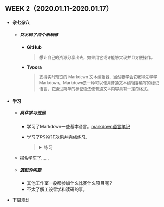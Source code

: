 WEEK 2（2020.01.11-2020.01.17）
-----------------------------

- #### 杂七杂八

  - ##### 又发现了两个新玩意

    - __GitHub__

      > <font size=2>想让自己的资源分享出去，如果用它或许能够实现并且方便操作。</font>

    - __Typora__

      > <font size=2>支持实时预览的 Markdown 文本编辑器，当然要学会它我得先学学Markdown。Markdown是一种可以使用普通文本编辑器编写的标记语言，它通过简单的标记语法使普通文本内容具有一定的格式。</font>

- #### 学习

  - ##### 具体学习进展

    - 学习了Markdown一些基本语言。[markdown语言笔记](https://github.com/windkaku/Bin/blob/master/markdown%E8%AF%AD%E8%A8%80%E7%AC%94%E8%AE%B0.md)

    - 学习了PS的3D效果并完成练习。

      > <details><summary>练习</summary></p><p align="center"></p><img src="https://raw.githubusercontent.com/windkaku/Bin/master/Weekly%20Report/img/PS%E7%BB%83%E4%B9%A01.jpg" alt="PS练习1" width="600"/></p></detalis>
    
  - 报名学车了……
  
  - ##### 遇到的问题
  
    - 其他工作室一般都参加什么比赛什么项目呢？
    - 不太了解工设留学和读研的事。
  
- 下周规划
